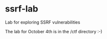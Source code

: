 # ssrf-lab
Lab for exploring SSRF vulnerabilities

The lab for October 4th is in the /ctf directory :-)
